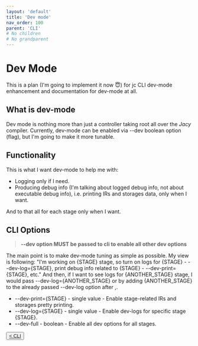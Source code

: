 ```yaml
---
layout: 'default'
title: 'Dev mode'
nav_order: 100
parent: 'CLI'
# No children
# No grandparent
---
```


# Dev Mode

This is a plan (I'm going to implement it now 😇) for <span class="inline-code line-numbers highlight-jc hljs">jc</span> CLI dev-mode enhancement and documentation for dev-mode at all.

## What is dev-mode

Dev mode is nothing more than just a controller taking root all over the _Jacy_ compiler.
Currently, dev-mode can be enabled via <span class="inline-code line-numbers highlight-jc hljs">--dev</span> boolean option (flag), but I'm going to make it more tunable.

## Functionality

This is what I want dev-mode to help me with:

- Logging only if I need.
- Producing debug info (I'm talking about logged debug info, not about executable debug info), i.e. printing IRs and storages data, only when I want.

And to that all for each stage only when I want.

## CLI Options

> __--dev option MUST be passed to cli to enable all other dev options__

The main point is to make dev-mode tuning as simple as possible.
My view is following: "I'm working on {STAGE} stage, so turn on logs for {STAGE} - <span class="inline-code line-numbers highlight-jc hljs">--dev-log={STAGE}</span>, print debug info related to {STAGE} - <span class="inline-code line-numbers highlight-jc hljs">--dev-print={STAGE}</span>, etc."
And then, if I want to see logs for {ANOTHER_STAGE} stage, I would pass <span class="inline-code line-numbers highlight-jc hljs">--dev-log={ANOTHER_STAGE}</span> or by adding <span class="inline-code line-numbers highlight-jc hljs">{ANOTHER_STAGE}</span> to the already passed <span class="inline-code line-numbers highlight-jc hljs">--dev-log</span> option after <span class="inline-code line-numbers highlight-jc hljs">,</span>.

- <span class="inline-code line-numbers highlight-jc hljs">--dev-print={STAGE}</span> - single value - Enable stage-related IRs and storages pretty printing.
- <span class="inline-code line-numbers highlight-jc hljs">--dev-log={STAGE}</span> - single value - Enable dev-logs for specific stage <span class="inline-code line-numbers highlight-jc hljs">{STAGE}</span>.
- <span class="inline-code line-numbers highlight-jc hljs">--dev-full</span> - boolean - Enable all <span class="inline-code line-numbers highlight-jc hljs">dev</span> options for all stages.
<div class="nav-btn-block">
    <button class="nav-btn left">
    <a class="link" href="/Jacy-Dev-Book/cli/index.html">< CLI</a>
</button>

    
</div>
